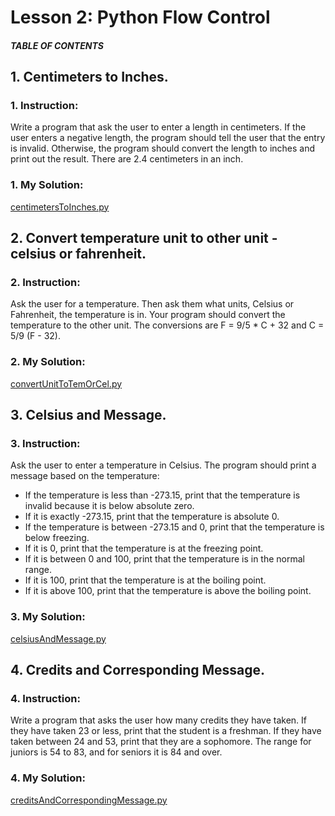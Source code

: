 # Lesson 2: Python Flow Control

##### TABLE OF CONTENTS


## 1. Centimeters to Inches.
### 1. Instruction:
Write a program that ask the user to enter a length in centimeters. If the user enters a negative length, the program should tell the user that the entry is invalid. Otherwise, the program should convert the length to inches and print out the result. There are 2.4 centimeters in an inch.

### 1. My Solution:
[centimetersToInches.py](https://github.com/p3uj/Integrative-Programming-and-Technology-1_Assignments/blob/ba67ddea5e28c2940af086022f04ab44dfacac78/Assignment%202/centimetersToInches.py)

## 2. Convert temperature unit to other unit - celsius or fahrenheit.
### 2. Instruction:
Ask the user for a temperature. Then ask them what units, Celsius or Fahrenheit, the temperature is in. Your program should convert the temperature to the other unit. The conversions are F = 9/5 * C + 32 and C = 5/9 (F - 32).

### 2. My Solution:
[convertUnitToTemOrCel.py](https://github.com/p3uj/Integrative-Programming-and-Technology-1_Assignments/blob/c3311774815c2b7d89767acc750f8469ad7a29df/Assignment%202/convertUnitToTemOrCel.py)

## 3. Celsius and Message.
### 3. Instruction:
Ask the user to enter a temperature in Celsius. The program should print a message based on the temperature:
- If the temperature is less than -273.15, print that the temperature is invalid because it is below absolute zero.
- If it is exactly -273.15, print that the temperature is absolute 0.
- If the temperature is between -273.15 and 0, print that the temperature is below freezing.
- If it is 0, print that the temperature is at the freezing point.
- If it is between 0 and 100, print that the temperature is in the normal range.
- If it is 100, print that the temperature is at the boiling point.
- If it is above 100, print that the temperature is above the boiling point.


### 3. My Solution:
[celsiusAndMessage.py](https://github.com/p3uj/Integrative-Programming-and-Technology-1_Assignments/blob/d5fb2a0283c26eba5488d9fe9af72610d8907fd6/Assignment%202/celsiusAndMessage.py)

## 4. Credits and Corresponding Message.
### 4. Instruction:
Write a program that asks the user how many credits they have taken. If they have taken 23 or less, print that the student is a freshman. If they have taken between 24 and 53, print that they are a sophomore. The range for juniors is 54 to 83, and for seniors it is 84 and over.


### 4. My Solution:
[creditsAndCorrespondingMessage.py](https://github.com/p3uj/Integrative-Programming-and-Technology-1_Assignments/blob/8bea20532e2cf91945cdb4202a3778fddfe160c7/Assignment%202/creditsAndCorrespondingMessage.py)